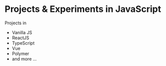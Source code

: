 # Projects & Experiments in JavaScript

Projects in 
- Vanilla JS
- ReactJS
- TypeScript
- Vue
- Polymer
- and more ...
